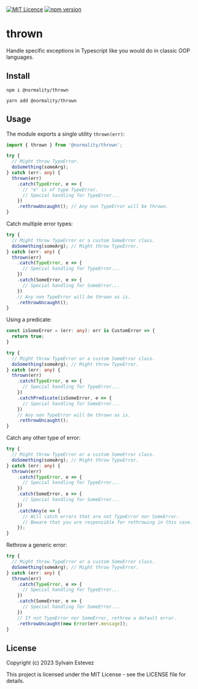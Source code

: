 [![MIT Licence](https://badges.frapsoft.com/os/mit/mit.svg?v=103)](https://opensource.org/licenses/mit-license.php)
[![npm version](https://badge.fury.io/js/@normality%2Fthrown.svg)](https://badge.fury.io/js/@normality%2Fthrown)

# thrown

Handle specific exceptions in Typescript like you would do in classic OOP languages.

## Install

`npm i @normality/thrown`

`yarn add @normality/thrown`

## Usage

The module exports a single utility `thrown(err)`:

```typescript
import { thrown } from '@normality/thrown';

try {
  // Might throw TypeError.
  doSomething(someArg);
} catch (err: any) {
  thrown(err)
    .catch(TypeError, e => {
      // "e" is of type TypeError.
      // Special handling for TypeError...
    })
    .rethrowUncaught(); // Any non TypeError will be thrown.
}
```

Catch multiple error types:

```typescript
try {
  // Might throw TypeError or a custom SomeError class.
  doSomething(someArg); // Might throw TypeError.
} catch (err: any) {
  thrown(err)
    .catch(TypeError, e => {
      // Special handling for TypeError...
    })
    .catch(SomeError, e => {
      // Special handling for SomeError...
    })
    // Any non TypeError will be thrown as is.
    .rethrowUncaught();
}
```

Using a predicate:

```typescript
const isSomeError = (err: any): err is CustomError => {
  return true;
}

try {
  // Might throw TypeError or a custom SomeError class.
  doSomething(someArg); // Might throw TypeError.
} catch (err: any) {
  thrown(err)
    .catch(TypeError, e => {
      // Special handling for TypeError...
    })
    .catchPredicate(isSomeError, e => {
      // Special handling for SomeError...
    })
    // Any non TypeError will be thrown as is.
    .rethrowUncaught();
}
```

Catch any other type of error:

```typescript
try {
  // Might throw TypeError or a custom SomeError class.
  doSomething(someArg); // Might throw TypeError.
} catch (err: any) {
  thrown(err)
    .catch(TypeError, e => {
      // Special handling for TypeError...
    })
    .catch(SomeError, e => {
      // Special handling for SomeError...
    })
    .catchAny(e => {
      // Will catch errors that are not TypeError nor SomeError.
      // Beware that you are responsible for rethrowing in this case.
    });
}
```

Rethrow a generic error:

```typescript
try {
  // Might throw TypeError or a custom SomeError class.
  doSomething(someArg); // Might throw TypeError.
} catch (err: any) {
  thrown(err)
    .catch(TypeError, e => {
      // Special handling for TypeError...
    })
    .catch(SomeError, e => {
      // Special handling for SomeError...
    })
    // If not TypeError nor SomeError, rethrow a default error.
    .rethrowUncaught(new Error(err.message));
}
```

## License

Copyright (c) 2023 Sylvain Estevez

This project is licensed under the MIT License - see the LICENSE file for details.


